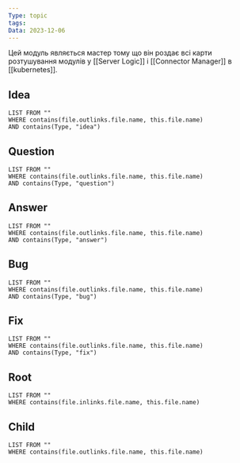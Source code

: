 ```yaml
---
Type: topic
tags: 
Data: 2023-12-06
---
```

Цей модуль являється мастер тому що він роздає всі карти розтушування модулів у [[Server Logic]] і [[Connector Manager]] в [[kubernetes]]. 
## Idea
```dataview
LIST FROM ""
WHERE contains(file.outlinks.file.name, this.file.name)
AND contains(Type, "idea")
```
## Question
```dataview
LIST FROM ""
WHERE contains(file.outlinks.file.name, this.file.name)
AND contains(Type, "question")
```
## Answer
```dataview
LIST FROM ""
WHERE contains(file.outlinks.file.name, this.file.name)
AND contains(Type, "answer")
```
## Bug
```dataview
LIST FROM ""
WHERE contains(file.outlinks.file.name, this.file.name)
AND contains(Type, "bug")
```
## Fix
```dataview
LIST FROM ""
WHERE contains(file.outlinks.file.name, this.file.name)
AND contains(Type, "fix")
```
## Root
```dataview
LIST FROM ""
WHERE contains(file.inlinks.file.name, this.file.name)
```

## Child
```dataview
LIST FROM ""
WHERE contains(file.outlinks.file.name, this.file.name)
```